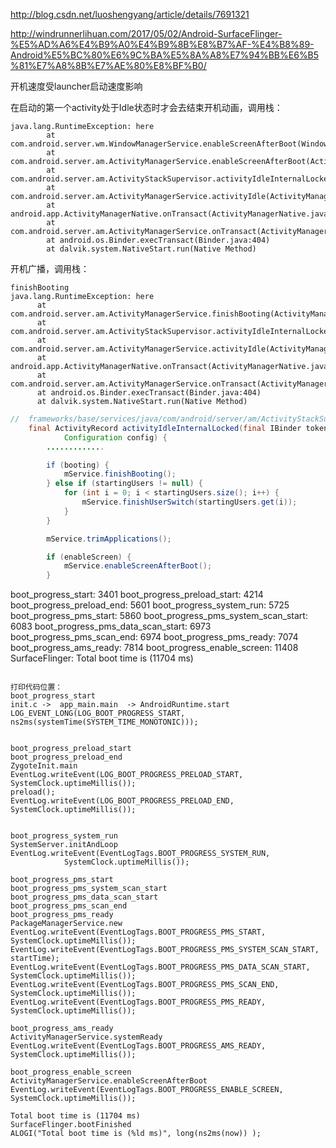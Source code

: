 http://blog.csdn.net/luoshengyang/article/details/7691321

http://windrunnerlihuan.com/2017/05/02/Android-SurfaceFlinger-%E5%AD%A6%E4%B9%A0%E4%B9%8B%E8%B7%AF-%E4%B8%89-Android%E5%BC%80%E6%9C%BA%E5%8A%A8%E7%94%BB%E6%B5%81%E7%A8%8B%E7%AE%80%E8%BF%B0/


开机速度受launcher启动速度影响

在启动的第一个activity处于Idle状态时才会去结束开机动画，调用栈：
```
java.lang.RuntimeException: here
        at com.android.server.wm.WindowManagerService.enableScreenAfterBoot(WindowManagerService.java:5231)
        at com.android.server.am.ActivityManagerService.enableScreenAfterBoot(ActivityManagerService.java:5363)
        at com.android.server.am.ActivityStackSupervisor.activityIdleInternalLocked(ActivityStackSupervisor.java:1932)
        at com.android.server.am.ActivityManagerService.activityIdle(ActivityManagerService.java:5336)
        at android.app.ActivityManagerNative.onTransact(ActivityManagerNative.java:409)
        at com.android.server.am.ActivityManagerService.onTransact(ActivityManagerService.java:2129)
        at android.os.Binder.execTransact(Binder.java:404)
        at dalvik.system.NativeStart.run(Native Method)
```

开机广播，调用栈：
```
finishBooting
java.lang.RuntimeException: here
      at com.android.server.am.ActivityManagerService.finishBooting(ActivityManagerService.java:5458)
      at com.android.server.am.ActivityStackSupervisor.activityIdleInternalLocked(ActivityStackSupervisor.java:1920)
      at com.android.server.am.ActivityManagerService.activityIdle(ActivityManagerService.java:5336)
      at android.app.ActivityManagerNative.onTransact(ActivityManagerNative.java:409)
      at com.android.server.am.ActivityManagerService.onTransact(ActivityManagerService.java:2129)
      at android.os.Binder.execTransact(Binder.java:404)
      at dalvik.system.NativeStart.run(Native Method)
```

```java
//  frameworks/base/services/java/com/android/server/am/ActivityStackSupervisor.java
    final ActivityRecord activityIdleInternalLocked(final IBinder token, boolean fromTimeout,
            Configuration config) {
        .............

        if (booting) {
            mService.finishBooting();
        } else if (startingUsers != null) {
            for (int i = 0; i < startingUsers.size(); i++) {
                mService.finishUserSwitch(startingUsers.get(i));
            }
        }

        mService.trimApplications();

        if (enableScreen) {
            mService.enableScreenAfterBoot();
        }
```

boot_progress_start: 3401
boot_progress_preload_start: 4214
boot_progress_preload_end: 5601
boot_progress_system_run: 5725
boot_progress_pms_start: 5860
boot_progress_pms_system_scan_start: 6083
boot_progress_pms_data_scan_start: 6973
boot_progress_pms_scan_end: 6974
boot_progress_pms_ready: 7074
boot_progress_ams_ready: 7814
boot_progress_enable_screen: 11408
SurfaceFlinger: Total boot time is (11704 ms)
```

打印代码位置：
boot_progress_start
init.c ->  app_main.main  -> AndroidRuntime.start
LOG_EVENT_LONG(LOG_BOOT_PROGRESS_START, ns2ms(systemTime(SYSTEM_TIME_MONOTONIC)));


boot_progress_preload_start
boot_progress_preload_end
ZygoteInit.main
EventLog.writeEvent(LOG_BOOT_PROGRESS_PRELOAD_START, SystemClock.uptimeMillis());
preload();			
EventLog.writeEvent(LOG_BOOT_PROGRESS_PRELOAD_END, SystemClock.uptimeMillis());


boot_progress_system_run
SystemServer.initAndLoop
EventLog.writeEvent(EventLogTags.BOOT_PROGRESS_SYSTEM_RUN,
            SystemClock.uptimeMillis());

boot_progress_pms_start
boot_progress_pms_system_scan_start
boot_progress_pms_data_scan_start
boot_progress_pms_scan_end
boot_progress_pms_ready
PackageManagerService.new
EventLog.writeEvent(EventLogTags.BOOT_PROGRESS_PMS_START, SystemClock.uptimeMillis());
EventLog.writeEvent(EventLogTags.BOOT_PROGRESS_PMS_SYSTEM_SCAN_START, startTime);
EventLog.writeEvent(EventLogTags.BOOT_PROGRESS_PMS_DATA_SCAN_START, SystemClock.uptimeMillis());
EventLog.writeEvent(EventLogTags.BOOT_PROGRESS_PMS_SCAN_END, SystemClock.uptimeMillis());
EventLog.writeEvent(EventLogTags.BOOT_PROGRESS_PMS_READY, SystemClock.uptimeMillis());

boot_progress_ams_ready
ActivityManagerService.systemReady
EventLog.writeEvent(EventLogTags.BOOT_PROGRESS_AMS_READY, SystemClock.uptimeMillis());

boot_progress_enable_screen
ActivityManagerService.enableScreenAfterBoot
EventLog.writeEvent(EventLogTags.BOOT_PROGRESS_ENABLE_SCREEN, SystemClock.uptimeMillis());

Total boot time is (11704 ms)
SurfaceFlinger.bootFinished
ALOGI("Total boot time is (%ld ms)", long(ns2ms(now)) );